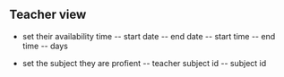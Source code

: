 ## Teacher view
- set their availability time
-- start date
-- end date
-- start time
-- end time
-- days

- set the subject they are profient
-- teacher subject id
-- subject id

